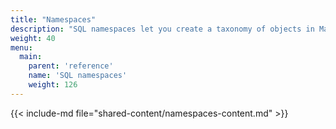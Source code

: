 ```yaml
---
title: "Namespaces"
description: "SQL namespaces let you create a taxonomy of objects in Materialize."
weight: 40
menu:
  main:
    parent: 'reference'
    name: 'SQL namespaces'
    weight: 126
---
```


{{< include-md file="shared-content/namespaces-content.md" >}}
